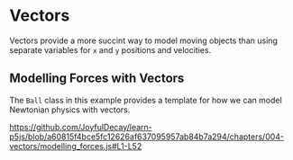 # Vectors

Vectors provide a more succint way to model moving objects than using separate variables for `x` and `y` positions and velocities.


## Modelling Forces with Vectors

The `Ball` class in this example provides a template for how we can model Newtonian physics with vectors.

https://github.com/JoyfulDecay/learn-p5js/blob/a60815f4bce5fc12626af637095957ab84b7a294/chapters/004-vectors/modelling_forces.js#L1-L52
